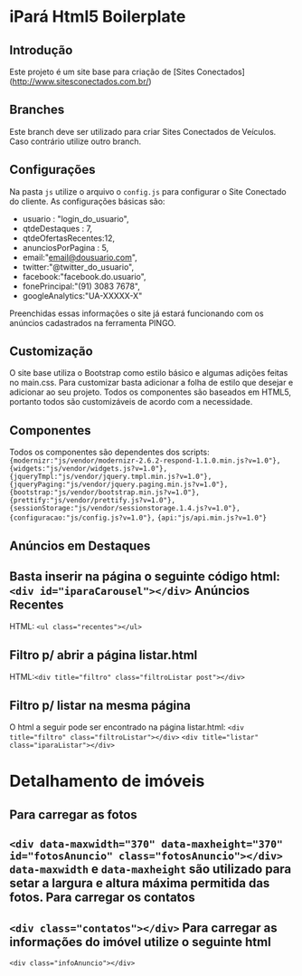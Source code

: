 iPará Html5 Boilerplate
=

Introdução
-
Este projeto é um site base para criação de [Sites Conectados] (http://www.sitesconectados.com.br/)

Branches
-
Este branch deve ser utilizado para criar Sites Conectados de Veículos. Caso contrário utilize outro branch.

Configurações
-
Na pasta `js` utilize o arquivo o `config.js` para configurar o Site Conectado do cliente.
As configurações básicas são:
- usuario : "login_do_usuario",
- qtdeDestaques : 7,
- qtdeOfertasRecentes:12,
- anunciosPorPagina : 5,
- email:"email@dousuario.com",
- twitter:"@twitter_do_usuario",
- facebook:"facebook.do.usuario",
- fonePrincipal:"(91) 3083 7678",
- googleAnalytics:"UA-XXXXX-X"

Preenchidas essas informações o site já estará funcionando com os anúncios cadastrados na ferramenta PINGO.

Customização
-
O site base utiliza o Bootstrap como estilo básico e algumas adições feitas no main.css. 
Para customizar basta adicionar a folha de estilo que desejar e adicionar ao seu projeto. Todos os componentes são baseados em HTML5, portanto todos são customizáveis de acordo com a necessidade.

Componentes
-
Todos os componentes são dependentes dos scripts:
  			`{modernizr:"js/vendor/modernizr-2.6.2-respond-1.1.0.min.js?v=1.0"},`
				`{widgets:"js/vendor/widgets.js?v=1.0"},`
				`{jqueryTmpl:"js/vendor/jquery.tmpl.min.js?v=1.0"},`
				`{jqueryPaging:"js/vendor/jquery.paging.min.js?v=1.0"},`
				`{bootstrap:"js/vendor/bootstrap.min.js?v=1.0"},`
				`{prettify:"js/vendor/prettify.js?v=1.0"},`
				`{sessionStorage:"js/vendor/sessionstorage.1.4.js?v=1.0"},`
				`{configuracao:"js/config.js?v=1.0"},`
				`{api:"js/api.min.js?v=1.0"}`
				
Anúncios em Destaques
-
Basta inserir na página o seguinte código html: `<div id="iparaCarousel"></div>`
Anúncios Recentes
-
HTML: `<ul class="recentes"></ul>`

Filtro p/ abrir a página listar.html
-
HTML:`<div title="filtro" class="filtroListar post"></div>`

Filtro p/ listar na mesma página
-
O html a seguir pode ser encontrado na página listar.html:
`<div title="filtro" class="filtroListar"></div>`
`<div title="listar" class="iparaListar"></div>`

Detalhamento de imóveis
=

Para carregar as fotos
-
`<div data-maxwidth="370" data-maxheight="370" id="fotosAnuncio" class="fotosAnuncio"></div>`
`data-maxwidth` e `data-maxheight` são utilizado para setar a largura e altura máxima permitida das fotos.
Para carregar os contatos
-
`<div class="contatos"></div>`
Para carregar as informações do imóvel utilize o seguinte html
-
`<div class="infoAnuncio"></div>`


